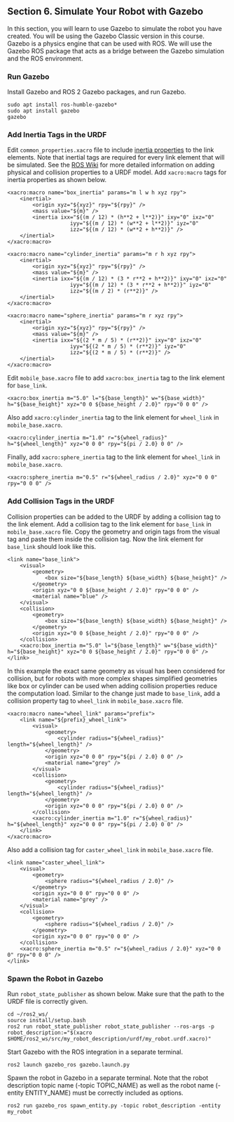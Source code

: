 ## Section 6. Simulate Your Robot with Gazebo

In this section, you will learn to use Gazebo to simulate the robot you have created. You will be using the Gazebo Classic version in this course. Gazebo is a physics engine that can be used with ROS. We will use the Gazebo ROS package that acts as a bridge between the Gazebo simulation and the ROS environment.

### Run Gazebo

Install Gazebo and ROS 2 Gazebo packages, and run Gazebo.

```
sudo apt install ros-humble-gazebo*
sudo apt install gazebo
gazebo
```

### Add Inertia Tags in the URDF

Edit `common_properties.xacro` file to include [inertia properties](https://en.wikipedia.org/wiki/List_of_moments_of_inertia#List_of_3D_inertia_tensors) to the link elements. Note that inertial tags are required for every link element that will be simulated. See the [ROS Wiki](https://wiki.ros.org/urdf/Tutorials/Adding%20Physical%20and%20Collision%20Properties%20to%20a%20URDF%20Model) for more detailed information on adding physical and collision properties to a URDF model. Add `xacro:macro` tags for inertia properties as shown below.

```
<xacro:macro name="box_inertia" params="m l w h xyz rpy">
    <inertial>
        <origin xyz="${xyz}" rpy="${rpy}" />
        <mass value="${m}" />
        <inertia ixx="${(m / 12) * (h**2 + l**2)}" ixy="0" ixz="0"
                    iyy="${(m / 12) * (w**2 + l**2)}" iyz="0"
                    izz="${(m / 12) * (w**2 + h**2)}" />
    </inertial>
</xacro:macro>

<xacro:macro name="cylinder_inertia" params="m r h xyz rpy">
    <inertial>
        <origin xyz="${xyz}" rpy="${rpy}" />
        <mass value="${m}" />
        <inertia ixx="${(m / 12) * (3 * r**2 + h**2)}" ixy="0" ixz="0"
                    iyy="${(m / 12) * (3 * r**2 + h**2)}" iyz="0"
                    izz="${(m / 2) * (r**2)}" />
    </inertial>
</xacro:macro>

<xacro:macro name="sphere_inertia" params="m r xyz rpy">
    <inertial>
        <origin xyz="${xyz}" rpy="${rpy}" />
        <mass value="${m}" />
        <inertia ixx="${(2 * m / 5) * (r**2)}" ixy="0" ixz="0"
                    iyy="${(2 * m / 5) * (r**2)}" iyz="0"
                    izz="${(2 * m / 5) * (r**2)}" />
    </inertial>
</xacro:macro>
```

Edit `mobile_base.xacro` file to add `xacro:box_inertia` tag to the link element for `base_link`.

```
<xacro:box_inertia m="5.0" l="${base_length}" w="${base_width}" h="${base_height}" xyz="0 0 ${base_height / 2.0}" rpy="0 0 0" />
```

Also add `xacro:cylinder_inertia` tag to the link element for `wheel_link` in `mobile_base.xacro`.

```
<xacro:cylinder_inertia m="1.0" r="${wheel_radius}" h="${wheel_length}" xyz="0 0 0" rpy="${pi / 2.0} 0 0" />
```

Finally, add `xacro:sphere_inertia` tag to the link element for `wheel_link` in `mobile_base.xacro`.

```
<xacro:sphere_inertia m="0.5" r="${wheel_radius / 2.0}" xyz="0 0 0" rpy="0 0 0" />
```

### Add Collision Tags in the URDF

Collision properties can be added to the URDF by adding a collision tag to the link element. Add a collision tag to the link element for `base_link` in `mobile_base.xacro` file. Copy the geometry and origin tags from the visual tag and paste them inside the collision tag. Now the link element for `base_link` should look like this.

```
<link name="base_link">
    <visual>
        <geometry>
            <box size="${base_length} ${base_width} ${base_height}" />
        </geometry>
        <origin xyz="0 0 ${base_height / 2.0}" rpy="0 0 0" />
        <material name="blue" />
    </visual>
    <collision>
        <geometry>
            <box size="${base_length} ${base_width} ${base_height}" />
        </geometry>
        <origin xyz="0 0 ${base_height / 2.0}" rpy="0 0 0" />
    </collision>
    <xacro:box_inertia m="5.0" l="${base_length}" w="${base_width}" h="${base_height}" xyz="0 0 ${base_height / 2.0}" rpy="0 0 0" />
</link>
```

In this example the exact same geometry as visual has been considered for collision, but for robots with more complex shapes simplified geometries like box or cylinder can be used when adding collision properties reduce the computation load. Similar to the change just made to `base_link`, add a collision property tag to `wheel_link` in `mobile_base.xacro` file.

```
<xacro:macro name="wheel_link" params="prefix">
    <link name="${prefix}_wheel_link">
        <visual>
            <geometry>
                <cylinder radius="${wheel_radius}" length="${wheel_length}" />
            </geometry>
            <origin xyz="0 0 0" rpy="${pi / 2.0} 0 0" />
            <material name="grey" />
        </visual>
        <collision>
            <geometry>
                <cylinder radius="${wheel_radius}" length="${wheel_length}" />
            </geometry>
            <origin xyz="0 0 0" rpy="${pi / 2.0} 0 0" />
        </collision>
        <xacro:cylinder_inertia m="1.0" r="${wheel_radius}" h="${wheel_length}" xyz="0 0 0" rpy="${pi / 2.0} 0 0" />
    </link>
</xacro:macro>
```

Also add a collision tag for `caster_wheel_link` in `mobile_base.xacro` file.

```
<link name="caster_wheel_link">
    <visual>
        <geometry>
            <sphere radius="${wheel_radius / 2.0}" />
        </geometry>
        <origin xyz="0 0 0" rpy="0 0 0" />
        <material name="grey" />
    </visual>
    <collision>
        <geometry>
            <sphere radius="${wheel_radius / 2.0}" />
        </geometry>
        <origin xyz="0 0 0" rpy="0 0 0" />
    </collision>
    <xacro:sphere_inertia m="0.5" r="${wheel_radius / 2.0}" xyz="0 0 0" rpy="0 0 0" />
</link>
```
### Spawn the Robot in Gazebo

Run `robot_state_publisher` as shown below. Make sure that the path to the URDF file is correctly given.

```
cd ~/ros2_ws/
source install/setup.bash
ros2 run robot_state_publisher robot_state_publisher --ros-args -p robot_description:="$(xacro $HOME/ros2_ws/src/my_robot_description/urdf/my_robot.urdf.xacro)"
```

Start Gazebo with the ROS integration in a separate terminal.

```
ros2 launch gazebo_ros gazebo.launch.py
```

Spawn the robot in Gazebo in a separate terminal. Note that the robot description topic name (-topic TOPIC_NAME) as well as the robot name (-entity ENTITY_NAME) must be correctly included as options.

```
ros2 run gazebo_ros spawn_entity.py -topic robot_description -entity my_robot
```
